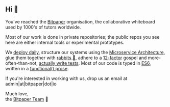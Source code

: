 ## Hi 👋

You've reached the [Bitpaper][bitpaper] organisation, the collaborative whiteboard used by 1000's of tutors worldwide.

Most of our work is done in private repositories; the public repos you see here are either internal tools or experimental prototypes.

We [deploy daily][ci], structure our systems using the [Microservice Architecture][microservices], glue them together with [rabbits 🐰][mq], adhere to a [12-factor][12-factors] gospel and more-often-than-not, [actually write tests][tdd].  Most of our code is typed in [ES6][es6], written in a [functional() prose][func-programming].

If you're interested in working with us, drop us an email at admin|at|bitpaper|dot|io

Much love,  
the [Bitpaper Team][bp-team] 🚀

[bitpaper]: https://bitpaper.io/
[ci]: https://en.wikipedia.org/wiki/Continuous_integration
[microservices]: https://en.wikipedia.org/wiki/Service-oriented_architecture
[mq]: https://www.rabbitmq.com/
[12-factors]: https://12factor.net/
[tdd]: https://en.wikipedia.org/wiki/Test-driven_development#Test-driven_development_cycle
[es6]: https://webreference.com/javascript/es6/
[func-programming]: https://en.wikipedia.org/wiki/Functional_programming
[bp-team]: https://www.linkedin.com/company/bitpaper/people/

